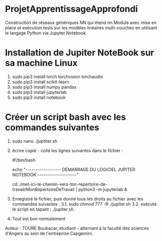 # ProjetApprentissageApprofondi
Construction de réseaux génériques NN qui étend nn.Module avec mise en place et exécution tests sur les modèles linéaires multi-couches en utilisant le langage Python via Jupyter Notebook.

# Installation de Jupiter NoteBook sur sa machine Linux
  1. sudo pip3 install torch torchvision torchaudio
  2. sudo pip3 install scikit-learn
  3. sudo pip3 install numpy pandas
  4. sudo pip3 install jupyterlab
  5. sudo pip3 install notebook

# Créer un script bash avec les commandes suivantes
  1. sudo nano ./juptiter.sh
  2. écrire copié - collé les lignes suivantes dans le fichier :
  
      #!/bin/bash

      echo "------------------ DEMARRAGE DU LOGICIEL JUPITER NOTEBOOK --------------------"
      
      cd ./met-ici-le-chemin-vers-ton-repertoire-de-travail/MonRepertoireDeTravail | python3 -m jupyterlab &
      
  3. Enregistré le fichier, puis donné tous les droits au fichier avec les commandes suivantes :
    3.1. sudo chmod 777 -R ./jupiter.sh
    3.2. exécuté le script en tapant : ./jupiter.sh
  4. Tout est bon normalement
  
Auteur : TOURE Boubacar, étudiant - alternant à la faculté des sciences d'Angers au sein de l'entreprise Capgemini.
